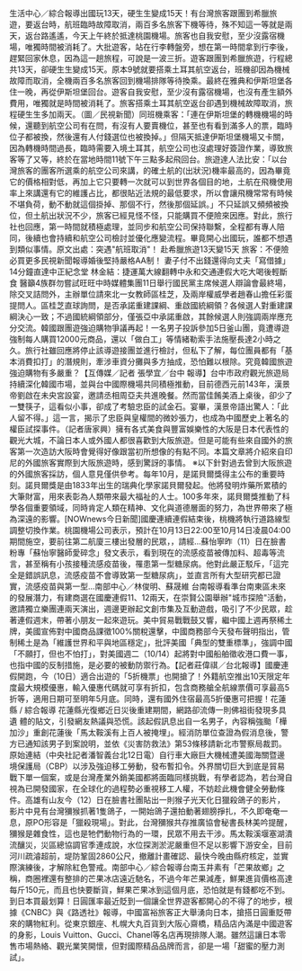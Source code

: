 生活中心／綜合報導出國玩13天，硬生生變成15天！有台灣旅客跟團到希臘旅遊，要返台時，航班臨時故障取消，兩百多名旅客下機等待，殊不知這一等就是兩天，返台路遙遙，今天上午終於抵達桃園機場。旅客也自我安慰，至少沒露宿機場，唯獨時間被消耗了。大批遊客，站在行李轉盤旁，想在第一時間拿到行李後，趕緊回家休息，因為這一趟旅程，可說是一波三折。遊客跟團到希臘旅遊，行程總共13天，卻硬生生變成15天。原本9號就要搭乘土耳其航空返台，班機卻因為機械故障而取消，全機兩百多名旅客回到機場排隊等待換乘。最終在雅典和伊斯坦堡各住一晚，再從伊斯坦堡回台。遊客自我安慰，至少沒有露宿機場，也沒有產生額外費用，唯獨就是時間被消耗了。旅客搭乘土耳其航空返台卻遇到機械故障取消，旅程硬生生多加兩天。（圖／民視新聞）同班機乘客：「連在伊斯坦堡的轉機機場的時候，還聽到航空公司有在問，有沒有人要賣機位，甚至也有看到滿多人的票，臨時位子都被換，然後還有人付錢選位也被換掉。」但隔天抵達伊斯坦堡機場又卡關，因為轉機時間過長，臨時需要入境土耳其，航空公司也沒處理好簽證作業，導致旅客等了又等，終於在當地時間11號下午三點多起飛回台。旅遊達人法比安：「以台灣旅客的團客所選乘的航空公司來講，的確土航的(出狀況)機率最高的，因為畢竟它的價格相對低，再加上它只要轉一次就可以到世界各個目的地，土航在飛機使用率上來講還有它的維護占比，都很貼近法規的最低要求，所以會讓飛機常常有時候不堪負荷，動不動就這個掛掉、那個不行，然後那個延誤。」不只延誤又頻頻被換位，但土航出狀況不少，旅客已經見怪不怪，只能購買不便險來因應。對此，旅行社也回應，第一時間就積極處理，並同步和航空公司保持聯繫，全程都有專人陪同，後續也會持續和航空公司檢討並優化應變流程。畢竟開心出國玩，誰都不想遇到類似事情。原文出處：突遇"航班取消"！ 赴希臘旅遊13天變15天 旅客：不便險必買更多民視新聞報導婚後堅持嚴格AA制！ 妻子付不出錢還得向丈夫「寫借據」14分鐘直達中正紀念堂 林金結：捷運萬大線翻轉中永和交通連假大吃大喝後輕斷食 醫籲4族群勿嘗試旺旺中時媒體集團11日舉行國民黨主席候選人辯論會最終場，除交叉詰問外，主辦單位請來北一女教師區桂芝，及兩岸權威學者趙春山擔任彩蛋提問人。區桂芝直球詢問，是否承諾重建課綱、重啟國統綱領？各候選人對重建課綱決心一致；不過國統綱領部分，僅張亞中承諾重啟，其餘候選人則強調兩岸應充分交流。韓國跟團遊強迫購物爭議再起！一名男子投訴參加5日釜山團，竟遭導遊強制每人購買12000元商品，還以「做白工」等情緒勒索手法施壓長達2小時之久。旅行社雖回應將停止該導遊接團並進行檢討，但私下了解，每位團員都有「基本消費扣打」的潛規則，牽涉車資分攤與多方抽成，恐怕難以根除。究竟韓國旅遊強迫購物有多嚴重？【互傳媒／記者 張學宜／台中 報導】台中市政府觀光旅遊局持續深化韓國市場，並與台中國際機場共同積極推動，目前德西元前143年，漢景帝劉啟在未央宮設宴，邀請丞相周亞夫共進晚餐。然而當佳餚美酒上桌後，卻少了一雙筷子，這看似小事，卻成了考驗忠臣的試金石。宴畢，漢景帝語出驚人：「此人留不得。」這一言，揭示了忠臣與皇權間的微妙張力，也成為中國歷史上著名的權臣試探事件。（記者唐家興）擁有各式美食與豐富娛樂性的大阪是日本代表性的觀光大城，不論日本人或外國人都很喜歡到大阪旅遊。但是可能有些來自國外的旅客第一次造訪大阪時會覺得好像跟當初所想像的有點不同。本篇文章將介紹來自印尼的外國旅客實際到大阪旅遊時，感到驚訝的事情。 ※以下針對過去曾到大阪旅遊的外國旅客採訪，個人意見僅供參考。每年10月，是諾貝爾獎得主公布的重要時刻。諾貝爾獎是由1833年出生的瑞典化學家諾貝爾發起。他將發明炸藥所累積的大筆財富，用來表彰為人類帶來最大福祉的人士。100多年來，諾貝爾獎推動了科學各個重要領域，同時肯定人類在精神、文化與道德層面的努力，為世界帶來了極為深遠的影響。[NOWnews今日新聞]國慶連續連假結束後，桃機將執行道路線型調整切換作業。桃園機場公司表示，預計在10月13日22:00至10月14日凌晨04:00期間施空，要前往第二航廈三樓出發層的民眾，，請經...蘇怡寧昨（11）日在臉書粉專「蘇怡寧醫師愛碎念」發文表示，看到現在的流感疫苗被傳加料、超毒等流言，甚至稱有小孩接種流感疫苗後，罹患第一型糖尿病。他對此嚴正駁斥，「這完全是錯誤訊息，流感疫苗不會導致第一型糖尿病」，並直言所有大型研究都已證實，流感疫苗與第一型...南部中心／林俊明、蘇晟維 台南報導看準台南東區未來的發展潛力，有建商選在國慶連假11、12兩天，在崇賢公園舉辦"城市探險"活動，邀請獨立樂團連兩天演出，週邊更辦起文創市集及互動遊戲，吸引了不少民眾，趁著連假週末，帶著小朋友一起來遊玩。美中貿易戰戰鼓又響，繼中國上週再祭稀土牌，美國宣佈對中國商品課徵100%關稅還擊，中國商務部今天發布聲明指出，管制稀土是為「維護世界和平與地區穩定」，批評美國「典型的雙重標準」，強調中國「不願打，但也不怕打」，對美國週二（10/14）起將對中國船舶徵收港口費一事，也指中國的反制措施，是必要的被動防禦行為。【記者莊偉祺／台北報導】國慶連假開跑，今（10日）適合出遊的「5折機票」也開搶了！外籍航空推出10天限定年度最大規模優惠，輸入優惠代碼就可享有折扣，包含商務艙全航線票價可享最高5折等，適用日期可至明年5月底。同時，還有國外住宿最高5折優惠可把握！花蓮縣 / 綜合報導 花蓮縣光復鄉近日災後重建期間，網路卻流傳一則佛祖街發現多具 遺 體的貼文，引發網友熱議與恐慌。該起假訊息出自一名男子，內容稱強颱「樺加沙」重創花蓮後「馬太鞍溪有上百人被掩埋」。經消防單位查證為假消息後，警方已通知該男子到案說明，並依《災害防救法》第53條移請新北市警察局裁罰。  原始連結（中央社記者潘智義台北12日電）自行車大廠巨大機械遭美國海關暨邊境保護局（CBP）以涉及強迫移工勞動，發布暫扣令。外界關切巨大到底是貿易戰下單一個案，或是台灣產業外銷美國都將面臨同樣挑戰，有學者認為，若台灣自視為已開發國家，在全球化的過程勢必重視移工人權，不妨趁此機會健全勞動條件。高雄有山友今（12）日在臉書社團貼出一則猴子光天化日獵殺鴿子的影片，影片中見有台灣獼猴抓著1隻鴿子，一開始鴿子還拍動著翅膀掙扎，不久即奄奄一息，原PO形容是「獵殺現場」。對此，台灣獼猴共存推廣協會秘書長林美吟提醒，獼猴是雜食性，這也是牠們動物行為的一環，民眾不用去干涉。馬太鞍溪堰塞湖潰流釀災，災區總協調官季連成說，水位探測淤泥嚴重但不足以影響下游安全，目前河川疏濬超前，堤防鞏固2860公尺，撤離計畫確認、最快今晚由縣府核定，並實際演練後，才解除紅色警戒。南部中心／綜合報導台南玉井素有「芒果故鄉」之稱，商圈裡還有整排的芒果冰店遠近馳名，不過今年芒果減產，鮮果進貨價格高達每斤150元，而且也快要斷貨，鮮果芒果冰到這個月底，恐怕就是有錢都吃不到。到日本買最划算！日圓匯率最近貶到一個讓全世界遊客都開心的不得了的地步，根據《CNBC》與《路透社》報導，中國富裕旅客正大舉湧向日本，搶搭日圓重貶帶來的購物紅利。從東京銀座、札幌大丸百貨到大阪心齋橋，精品店內滿是中國遊客的身影，Louis Vuitton、Gucci、Chanel等名店再現排隊人潮。雖然這讓日本零售市場熱絡、觀光業笑開懷，但對國際精品品牌而言，卻是一場「甜蜜的壓力測試」。